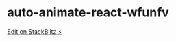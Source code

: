 # auto-animate-react-wfunfv

[Edit on StackBlitz ⚡️](https://stackblitz.com/edit/auto-animate-react-wfunfv)